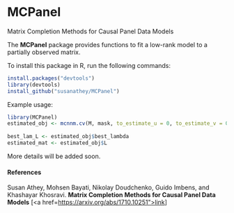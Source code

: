 # MCPanel
Matrix Completion Methods for Causal Panel Data Models

The __MCPanel__ package provides functions to fit a low-rank model to a partially observed matrix. 

To install this package in R, run the following commands:

```R
install.packages("devtools")
library(devtools) 
install_github("susanathey/MCPanel")
```

Example usage:

```R
library(MCPanel)
estimated_obj <- mcnnm.cv(M, mask, to_estimate_u = 0, to_estimate_v = 0, num_lam_L = 40)
                  
best_lam_L <- estimated_obj$best_lambda
estimated_mat <- estimated_obj$L

```

More details will be added soon.

#### References
Susan Athey, Mohsen Bayati, Nikolay Doudchenko, Guido Imbens, and Khashayar Khosravi. <b>Matrix Completion Methods for Causal Panel Data Models</b> [<a href=https://arxiv.org/abs/1710.10251">link</a>]
